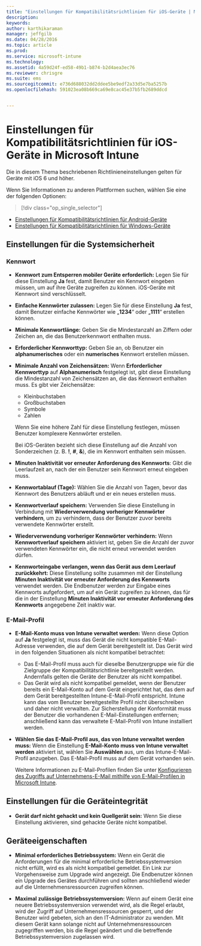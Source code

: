 ```yaml
---
title: "Einstellungen für Kompatibilitätsrichtlinien für iOS-Geräte | Microsoft Intune"
description: 
keywords: 
author: karthikaraman
manager: jeffgilb
ms.date: 04/28/2016
ms.topic: article
ms.prod: 
ms.service: microsoft-intune
ms.technology: 
ms.assetid: 4a59d24f-ed58-49b1-b874-b2d4aea3ec76
ms.reviewer: chrisgre
ms.suite: ems
ms.sourcegitcommit: e736d688032dd2ddee5be9edf2a33d5e7ba5257b
ms.openlocfilehash: 591023ea08b669ca69e8cac45e37b5fb2689ddcd


---
```



# Einstellungen für Kompatibilitätsrichtlinien für iOS-Geräte in Microsoft Intune

Die in diesem Thema beschriebenen Richtlinieneinstellungen gelten für Geräte mit iOS 6 und höher.

Wenn Sie Informationen zu anderen Plattformen suchen, wählen Sie eine der folgenden Optionen:
> [!div class="op_single_selector"]
- [Einstellungen für Kompatibilitätsrichtlinien für Android-Geräte](android-compliance-policy-settings-in-microsoft-intune.md)
- [Einstellungen für Kompatibilitätsrichtlinien für Windows-Geräte](windows-compliance-policy-settings-in-microsoft-intune.md)

## Einstellungen für die Systemsicherheit
### Kennwort
- **Kennwort zum Entsperren mobiler Geräte erforderlich:**    Legen Sie für diese Einstellung **Ja** fest, damit Benutzer ein Kennwort eingeben müssen, um auf ihre Geräte zugreifen zu können. iOS-Geräte mit Kennwort sind verschlüsselt.

- **Einfache Kennwörter zulassen:**    Legen Sie für diese Einstellung **Ja** fest, damit Benutzer einfache Kennwörter wie „**1234**“ oder „**1111**“ erstellen können.

-  **Minimale Kennwortlänge:** Geben Sie die Mindestanzahl an Ziffern oder Zeichen an, die das Benutzerkennwort enthalten muss.
- **Erforderlicher Kennworttyp:** Geben Sie an, ob Benutzer ein **alphanumerisches** oder ein **numerisches** Kennwort erstellen müssen.

- **Minimale Anzahl von Zeichensätzen:** Wenn **Erforderlicher Kennworttyp** auf **Alphanumerisch** festgelegt ist, gibt diese Einstellung die Mindestanzahl von Zeichensätzen an, die das Kennwort enthalten muss. Es gibt vier Zeichensätze:
  -   Kleinbuchstaben
  -   Großbuchstaben
  -   Symbole
  -   Zahlen

  Wenn Sie eine höhere Zahl für diese Einstellung festlegen, müssen Benutzer komplexere Kennwörter erstellen.

  Bei iOS-Geräten bezieht sich diese Einstellung auf die Anzahl von Sonderzeichen (z. B. **!**, **#**, **&amp;**), die im Kennwort enthalten sein müssen.
- **Minuten Inaktivität vor erneuter Anforderung des Kennworts**: Gibt die Leerlaufzeit an, nach der ein Benutzer sein Kennwort erneut eingeben muss.

- **Kennwortablauf (Tage):** Wählen Sie die Anzahl von Tagen, bevor das Kennwort des Benutzers abläuft und er ein neues erstellen muss.

- **Kennwortverlauf speichern:** Verwenden Sie diese Einstellung in Verbindung mit **Wiederverwendung vorheriger Kennwörter verhindern**, um zu verhindern, dass der Benutzer zuvor bereits verwendete Kennwörter erstellt.

- **Wiederverwendung vorheriger Kennwörter verhindern:** Wenn **Kennwortverlauf speichern** aktiviert ist, geben Sie die Anzahl der zuvor verwendeten Kennwörter ein, die nicht erneut verwendet werden dürfen.

- **Kennworteingabe verlangen, wenn das Gerät aus dem Leerlauf zurückkehrt:** Diese Einstellung sollte zusammen mit der Einstellung **Minuten Inaktivität vor erneuter Anforderung des Kennworts** verwendet werden. Die Endbenutzer werden zur Eingabe eines Kennworts aufgefordert, um auf ein Gerät zugreifen zu können, das für die in der Einstellung **Minuten Inaktivität vor erneuter Anforderung des Kennworts** angegebene Zeit inaktiv war.

### E-Mail-Profil
- **E-Mail-Konto muss von Intune verwaltet werden:** Wenn diese Option auf **Ja** festgelegt ist, muss das Gerät die nicht kompatible E-Mail-Adresse verwenden, die auf dem Gerät bereitgestellt ist. Das Gerät wird in den folgenden Situationen als nicht kompatibel betrachtet:
  - Das E-Mail-Profil muss auch für dieselbe Benutzergruppe wie für die Zielgruppe der Kompatibilitätsrichtlinie bereitgestellt werden. Andernfalls gelten die Geräte der Benutzer als nicht kompatibel.
  - Das Gerät wird als nicht kompatibel gemeldet, wenn der Benutzer bereits ein E-Mail-Konto auf dem Gerät eingerichtet hat, das dem auf dem Gerät bereitgestellten Intune-E-Mail-Profil entspricht. Intune kann das vom Benutzer bereitgestellte Profil nicht überschreiben und daher nicht verwalten. Zur Sicherstellung der Konformität muss der Benutzer die vorhandenen E-Mail-Einstellungen entfernen; anschließend kann das verwaltete E-Mail-Profil von Intune installiert werden.


- **Wählen Sie das E-Mail-Profil aus, das von Intune verwaltet werden muss:**
     Wenn die Einstellung **E-Mail-Konto muss von Intune verwaltet werden** aktiviert ist, wählen Sie **Auswählen** aus, um das Intune-E-Mail-Profil anzugeben. Das E-Mail-Profil muss auf dem Gerät vorhanden sein.

     Weitere Informationen zu E-Mail-Profilen finden Sie unter [Konfigurieren des Zugriffs auf Unternehmens-E-Mail mithilfe von E-Mail-Profilen in Microsoft Intune](configure-access-to-corporate-email-using-email-profiles-with-microsoft-intune.md).

## Einstellungen für die Geräteintegrität

- **Gerät darf nicht gehackt und kein Quellgerät sein:** Wenn Sie diese Einstellung aktivieren, sind gehackte Geräte nicht kompatibel.

##  Geräteeigenschaften
- **Minimal erforderliches Betriebssystem:** Wenn ein Gerät die Anforderungen für die minimal erforderliche Betriebssystemversion nicht erfüllt, wird es als nicht kompatibel gemeldet.
Ein Link zur Vorgehensweise zum Upgrade wird angezeigt. Die Endbenutzer können ein Upgrade des Gerätes durchführen und sollten anschließend wieder auf die Unternehmensressourcen zugreifen können.

- **Maximal zulässige Betriebssystemversion:** Wenn auf einem Gerät eine neuere Betriebssystemversion verwendet wird, als die Regel erlaubt, wird der Zugriff auf Unternehmensressourcen gesperrt, und der Benutzer wird gebeten, sich an den IT-Administrator zu wenden. Mit diesem Gerät kann solange nicht auf Unternehmensressourcen zugegriffen werden, bis die Regel geändert und die betreffende Betriebssystemversion zugelassen wird.



<!--HONumber=Jun16_HO4-->


